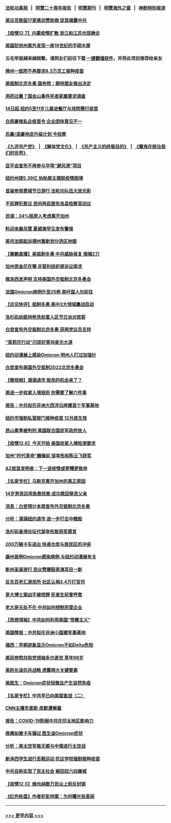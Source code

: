 #### [法轮功真相](https://github.com/gfw-breaker/truth/blob/master/README.md?t=0) &nbsp;&nbsp;|&nbsp;&nbsp; [明慧二十周年报告](https://github.com/gfw-breaker/mh-reports/blob/master/README.md?t=0) &nbsp;&nbsp;|&nbsp;&nbsp;[明慧期刊](https://github.com/gfw-breaker/mh-qikan) &nbsp;&nbsp;|&nbsp;&nbsp; [明慧海外之窗](https://github.com/gfw-breaker/mh-news/blob/master/README.md?t=0) &nbsp;&nbsp;|&nbsp;&nbsp; [神韵特别报道](https://github.com/gfw-breaker/mh-news/blob/master/shenyun.md?t=0)
#### [美议员致函17家奥运赞助商 促其揭露中共](../pages/nsc412/n13422138.md?t=12080001) 
#### [【疫情12.7】内蒙疫情扩散 浙江和江苏也现确诊](../pages/nsc412/n13421760.md?t=12080001) 
#### [美国犹他州意外发现一座19世纪的手砌木屋](../pages/nsc412/n13421127.md?t=12080001) 
#### 五毛举报越来越频繁，请网友们前往下载 [一键翻墙软件](https://github.com/gfw-breaker/ssr-accounts)，并将此项目推荐给亲友
#### [佛州一医院不再要求8.3万员工接种疫苗](../pages/nsc412/n13421653.md?t=12080001) 
#### [美抵制北京冬奥 国务院：期待盟友做出决定](../pages/nsc412/n13421518.md?t=12080001) 
#### [用药过量？国会山事件死者家属要求调查](../pages/nsc412/n13421478.md?t=12080001) 
#### [14日起 纽约5至11岁儿童进餐厅与戏院需打疫苗](../pages/nsc412/n13420388.md?t=12080001) 
#### [白思豪推私企疫苗令 企业团体意见不一](../pages/nsc412/n13421168.md?t=12080001) 
#### [苏豪/诺豪地皮升级计划 今投票](../pages/nsc412/n13421194.md?t=12080001) 
#### [《九评共产党》](https://github.com/begood0513/9ping.md/blob/master/README.md) &nbsp;|&nbsp; [《解体党文化》](../../../../jtdwh.md/blob/master/README.md)  &nbsp;|&nbsp; [《共产主义的终极目的》](../../../../gczydzjmd.md/blob/master/README.md) &nbsp;|&nbsp; [《魔鬼在统治我们的世界》](../../../../mgztzwmdsj.md/blob/master/README.md) 
#### [亚平会宣布不再参与华埠“避风港”项目](../pages/nsc412/n13421191.md?t=12080001) 
#### [纽约州拨5.39亿 协助屋主摆脱疫情困境](../pages/nsc412/n13421152.md?t=12080001) 
#### [首届参观费城节日游行 法轮功队伍大放光彩](../pages/nsc412/n13421270.md?t=12080001) 
#### [不惩罪犯惹议 民间再启罢免洛县检察官动议](../pages/nsc412/n13421064.md?t=12080001) 
#### [民调：24%租房人考虑离开加州](../pages/nsc412/n13421027.md?t=12080001) 
#### [料迎来暴风雪 夏威夷罕见发布警报](../pages/nsc412/n13420611.md?t=12080001) 
#### [美司法部起诉德州重新划分选区地图](../pages/nsc412/n13420468.md?t=12080001) 
#### [【秦鹏直播】美抵制冬奥 中共威胁报复 俄捅2刀](../pages/nsc412/n13420659.md?t=12080001) 
#### [加州资金花在哪 非营利组织提诉讼索求](../pages/nsc412/n13420761.md?t=12080001) 
#### [佩洛西发声明 支持美国外交抵制北京冬奥会](../pages/nsc412/n13420669.md?t=12080001) 
#### [法国Omicron病例升至25例 美吁国人勿前往](../pages/nsc412/n13420559.md?t=12080001) 
#### [【远见快评】抵制冬奥 美中3大领域鏖战启动](../pages/nsc412/n13420665.md?t=12080001) 
#### [洛杉矶劫匪持枪洗劫富人区节日派对宾客](../pages/nsc412/n13420603.md?t=12080001) 
#### [白宫宣布外交抵制北京冬奥 获两党议员支持](../pages/nsc412/n13420521.md?t=12080001) 
#### [“茉莉花行动”闪现好莱坞星光大道](../pages/nsc412/n13420568.md?t=12080001) 
#### [纽约动漫展上感染Omicron 明州人打过加强针](../pages/nsc412/n13420529.md?t=12080001) 
#### [白宫宣布美国外交抵制2022北京冬奥会](../pages/nsc412/n13420408.md?t=12080001) 
#### [【微视频】滴滴退市 股民的机会来了？](../pages/nsc412/n13420073.md?t=12080001) 
#### [美进一步收紧入境规则 你需要了解六件事](../pages/nsc412/n13420327.md?t=12080001) 
#### [报告：中共拟在非洲大西洋沿岸建首个军事基地](../pages/nsc412/n13420012.md?t=12080001) 
#### [纽约市强制私营部门接种疫苗 12月底生效](../pages/nsc412/n13420156.md?t=12080001) 
#### [昂山素季被判刑 美国联合国促军政府放人](../pages/nsc412/n13420176.md?t=12080001) 
#### [【疫情12.6】今天开始 美国收紧入境检测要求](../pages/nsc412/n13419617.md?t=12080001) 
#### [加州“时代革命”雕像前 邹幸彤和陈云飞获奖](../pages/nsc412/n13418971.md?t=12080001) 
#### [AZ疫苗发明者：下一波疫情或更糟更致命](../pages/nsc412/n13420010.md?t=12080001) 
#### [【名家专栏】马斯克离开加州的真正原因](../pages/nsc412/n13418926.md?t=12080001) 
#### [14岁男孩运用急救技能 成功救回窒息父亲](../pages/nsc412/n13418963.md?t=12080001) 
#### [消息：白宫预计本周宣布外交抵制北京冬奥](../pages/nsc412/n13419535.md?t=12080001) 
#### [分析：滴滴纽约退市 进一步打击中概股](../pages/nsc412/n13419375.md?t=12080001) 
#### [洛杉矶香港论坛代邹幸彤致获奖感言](../pages/nsc412/n13419216.md?t=12080001) 
#### [200万辆卡车进出 快递仓库与居民区的冲突](../pages/nsc412/n13419150.md?t=12080001) 
#### [康州首例Omicron感染病例 与纽约动漫展有关](../pages/nsc412/n13419164.md?t=12080001) 
#### [新州圣诞游行 民众赞腰鼓表演耳目一新](../pages/nsc412/n13419220.md?t=12080001) 
#### [反东百老汇游民所 社区认捐3.4万打官司](../pages/nsc412/n13419217.md?t=12080001) 
#### [哥大博士案凶手被控罪 死者生前曾呼救](../pages/nsc412/n13419155.md?t=12080001) 
#### [老大哥无处不在 中共如何控制民营企业](../pages/nsc412/n13418637.md?t=12080001) 
#### [【思想领袖】中共如何利用美国“觉醒主义”](../pages/nsc412/n13393929.md?t=12080001) 
#### [美国情报：中共拟在非洲小国建军事基地](../pages/nsc412/n13418744.md?t=12080001) 
#### [福西：早期迹象显示Omicron不如Delta危险](../pages/nsc412/n13418659.md?t=12080001) 
#### [美前参院共和党领袖多尔逝世 享年98岁](../pages/nsc412/n13418525.md?t=12080001) 
#### [美防长谈抗共战略 透露两大关键要素](../pages/nsc412/n13418612.md?t=12080001) 
#### [美医生：Omicron症状轻微且产生自然免疫](../pages/nsc412/n13418447.md?t=12080001) 
#### [【名家专栏】中共早已向美国宣战（二）](../pages/nsc412/n13418266.md?t=12080001) 
#### [CNN主播克里斯‧库默遭解雇](../pages/nsc412/n13418439.md?t=12080001) 
#### [报告：COVID-19削弱中共在印太地区影响力](../pages/nsc412/n13418437.md?t=12080001) 
#### [疼痛如被卡车辗过 医生谈Omicron症状](../pages/nsc412/n13418420.md?t=12080001) 
#### [分析：美太空军每天都与中俄进行太空战](../pages/nsc412/n13418347.md?t=12080001) 
#### [新泽西学生进行丢鞋运动 抗议学校强制接种疫苗](../pages/nsc412/n13418330.md?t=12080001) 
#### [中共自称实现了民主社会 被回怼六四屠城](../pages/nsc412/n13417958.md?t=12080001) 
#### [【疫情12.5】维也纳数万民众上街反封锁](../pages/nsc412/n13417933.md?t=12080001) 
#### [《红色轮盘》作者析彭帅案：为何曝光张高丽](../pages/nsc412/n13418073.md?t=12080001) 

----
#### [ >>> 更早内容 <<< ](../indexes/nsc412-earlier.md)
